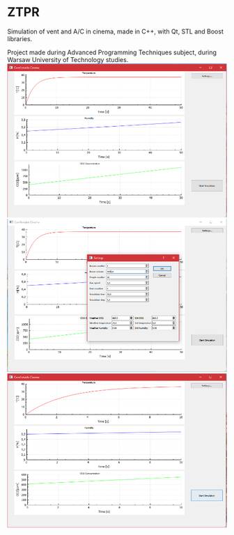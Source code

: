 # ZTPR
Simulation of vent and A/C in cinema, made in C++, with Qt, STL and Boost libraries. 

Project made during Advanced Programming Techniques subject, during Warsaw University of Technology studies.
![Screenshot 1](docs/sample.PNG)
![Screenshot 2](docs/sample2.PNG)
![Screenshot 3](docs/sample3.PNG)